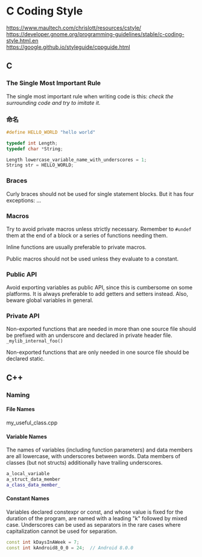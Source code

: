 # C Coding Style

https://www.maultech.com/chrislott/resources/cstyle/  
https://developer.gnome.org/programming-guidelines/stable/c-coding-style.html.en  
https://google.github.io/styleguide/cppguide.html  

## C

### The Single Most Important Rule

The single most important rule when writing code is this: *check the surrounding code and try to imitate it.*

### 命名

```c
#define HELLO_WORLD "hello world"

typedef int Length;
typedef char *String;

Length lowercase_variable_name_with_underscores = 1;
String str = HELLO_WORLD;
```

### Braces

Curly braces should not be used for single statement blocks. But it has four exceptions: ...

### Macros

Try to avoid private macros unless strictly necessary. Remember to `#undef` them at the end of a block or a series of functions needing them.

Inline functions are usually preferable to private macros.

Public macros should not be used unless they evaluate to a constant.

### Public API

Avoid exporting variables as public API, since this is cumbersome on some platforms. It is always preferable to add getters and setters instead. Also, beware global variables in general.

### Private API

Non-exported functions that are needed in more than one source file should be prefixed with an underscore and declared in private header file. `_mylib_internal_foo()`

Non-exported functions that are only needed in one source file should be declared static.



## C++

### Naming

#### File Names

my_useful_class.cpp

#### Variable Names

The names of variables (including function parameters) and data members are all lowercase, with underscores between words. Data members of classes (but not structs) additionally have trailing underscores.

```cpp
a_local_variable
a_struct_data_member
a_class_data_member_
```

#### Constant Names

Variables declared constexpr or const, and whose value is fixed for the duration of the program, are named with a leading "k" followed by mixed case. Underscores can be used as separators in the rare cases where capitalization cannot be used for separation.

```cpp
const int kDaysInAWeek = 7;
const int kAndroid8_0_0 = 24;  // Android 8.0.0
```

